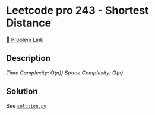 # Leetcode pro 243 - Shortest Distance

[🔗 Problem Link](https://leetcode.com/problems/shortest-distance/)

## Description

*Time Complexity: O(n))
Space Complexity: O(n)*

## Solution

See [`solution.py`](solution.py)
